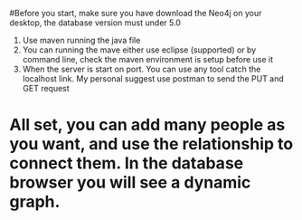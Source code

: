 #Before you start, make sure you have download the Neo4j on your desktop, the database version must under 5.0
1. Use maven running the java file
2. You can running the mave either use eclipse (supported) or by command line, check the maven environment is setup before use it
3. When the server is start on port. You can use any tool catch the localhost link. My personal suggest use postman to send the PUT and GET request

 # All set, you can add many people as you want, and use the relationship to connect them. In the database browser you will see a dynamic graph.
